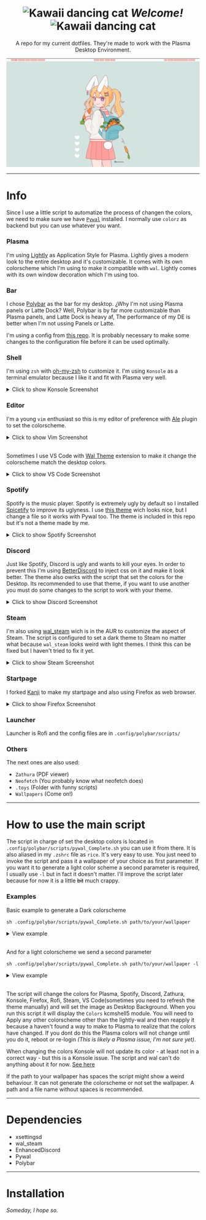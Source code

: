 
<div align="center">

# ![Kawaii dancing cat](https://i.giphy.com/media/IcJ6n6VJNjRNS/giphy.webp) _Welcome!_ ![Kawaii dancing cat](https://i.giphy.com/media/IcJ6n6VJNjRNS/giphy.webp)

A repo for my current dotfiles. They're made to work with the Plasma Desktop Environment.

 ![Homescreen](Pictures/Screenshots/Homescreen.png)

---

<div align="left">

# Info

Since I use a little script to automatize the process of changen the colors, we need to make sure we have [`Pywal`](https://github.com/dylanaraps/pywal) installed.
I normally use `colorz` as backend but you can use whatever you want.

### Plasma

 I'm using [Lightly](https://github.com/Luwx/Lightly) as Application Style for Plasma. Lightly gives a modern look to the entire desktop and it's customizable. It comes with its own colorscheme which I'm using to make it compatible with `wal`. Lightly comes with its own window decoration which I'm using too.

 ### Bar

 I chose [Polybar](https://github.com/polybar/polybar) as the bar for my desktop. ¿Why I'm not using Plasma panels or Latte Dock? Well, Polybar is by far more customizable than Plasma panels, and Latte Dock is heavy af, The performance of my DE is better when I'm not ussing Panels or Latte.

 I'm using a config from [this repo](https://github.com/adi1090x/polybar-themes). It is probably necessary to make some changes to the configuration file before it can be used optimally.

### Shell

I'm using `zsh` with [oh-my-zsh](https://ohmyz.sh/) to customize it. I'm using `Konsole` as a terminal emulator because I like it and fit with Plasma very well.

<details>
  <summary>Click to show Konsole Screenshot</summary>

  ![Konsole](Pictures/Screenshots/Konsole.png)

</details>

### Editor

I'm a young `vim` enthusiast so this is my editor of preference with [Ale](https://github.com/dense-analysis/ale) plugin to set the colorscheme.

<details>
  <summary>Click to show Vim Screenshot</summary>

  ![Editor](Pictures/Screenshots/Editor.png)

</details>


 <br>Sometimes I use VS Code with [Wal Theme](https://marketplace.visualstudio.com/items?itemName=dlasagno.wal-theme) extension to make it change the colorscheme match the desktop colors.

<details>
  <summary>Click to show VS Code Screenshot</summary>

  ![VSCode](Pictures/Screenshots/VSCode.png)

</details>

 ### Spotify

 Spotify is the music player. Spotify is extremely ugly by default so I installed [Spicetify](https://github.com/khanhas/spicetify-cli) to improve its uglyness. I use [this theme](https://github.com/khanhas/google-spicetify) wich looks nice, but I change a file so it works with Pywal too. The theme is included in this repo but it's not a theme made by me.

<details>
  <summary>Click to show Spotify Screenshot</summary>

  ![Spotify](Pictures/Screenshots/Spotify.png)

</details>

 ### Discord

 Just like Spotify, Discord is ugly and wants to kill your eyes. In order to prevent this I'm using [BetterDiscord](https://betterdiscord.net/home/) to inject css on it and make it look better. The theme also owrks with the script that set the colors for the Desktop. Its recommended to use that theme, if you want to use another you must do some changes to the script to work with your theme.

 <details>
  <summary>Click to show Discord Screenshot</summary>

  ![Discord](Pictures/Screenshots/Discord.png)

</details>

### Steam

I'm also using [wal_steam](https://github.com/kotajacob/wal_steam) wich is in the AUR to customize the aspect of Steam. The script is configured to set a dark theme to Steam no matter what because `wal_steam` looks weird with light themes. I think this can be fixed but I haven't tried to fix it yet.

<details>
  <summary>Click to show Steam Screenshot</summary>

  ![Steam](Pictures/Screenshots/Steam.png)

</details>

### Startpage

I forked [Kanji](https://github.com/Alededorigo/Kanji) to make my startpage and also using Firefox as web browser.

<details>
  <summary>Click to show Firefox Screenshot</summary>

  ![Firefox](Pictures/Screenshots/Firefox.png)

</details>

### Launcher

Launcher is Rofi and the config files are in `.config/polybar/scripts/`

### Others

The next ones are also used:
* `Zathura` (PDF viewer)
* `Neofetch` (You probably know what neofetch does)
* `.toys` (Folder with funny scripts)
* `Wallpapers` (Come on!)

---

# How to use the main script

The script in charge of set the desktop colors is located in `.config/polybar/scripts/pywal_Complete.sh` you can use it from there. It is also aliased in my `.zshrc` file as `rice`. It's very easy to use. You just need to invoke the script and pass it a wallpaper of your choice as first parameter. If you want it to generate a light color scheme a second parameter is required, I usually use `-l` but in fact it doesn't matter. I'll improve the script later because for now it is a little ~~bit~~ much crappy.

### Examples

Basic example to generate a Dark colorscheme

    sh .config/polybar/scripts/pywal_Complete.sh path/to/your/wallpaper

<details>
  <summary>View example</summary>

  ![Showdark](Pictures/Screenshots/Show_dark.gif)
  
</details>

<br>And for a light colorscheme we send a second parameter

    sh .config/polybar/scripts/pywal_Complete.sh path/to/your/wallpaper -l

<details>
  <summary>View example</summary>

  ![Showlight](Pictures/Screenshots/Show_light.gif)

</details>


<br>The script will change the colors for Plasma, Spotify, Discord, Zathura, Konsole, Firefox, Rofi, Steam, VS Code(sometimes you need to refresh the theme manually) and will set the image as Desktop Background. When you run this script it will display the `Colors` kcmshell5 module. You will need to Apply any other colorscheme other than the lightly-wal and then reapply it because a haven't found a way to make to Plasma to realize that the colors have changed. If you dont do this the Plasma colors will not change until you do it, reboot or re-login _(This is likely a Plasma issue, I'm not sure yet)_. 

When changing the colors Konsole will not update its color - at least not in a correct way - but this is a Konsole issue. The script and wal can't do anything about it for now. [See here](https://github.com/dylanaraps/pywal/wiki/Customization#konsole)

If the path to your wallpaper has spaces the script might show a weird behaviour. It can not generate the colorscheme or not set the wallpaper. A path and a file name without spaces is recommended.

---

# Dependencies

* xsettingsd
* wal_steam
* EnhancedDiscord
* Pywal
* Polybar

---
# Installation 

_Someday, I hope so._